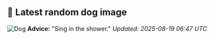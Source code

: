 ## 🐶 Latest random dog image
![Dog](https://images.dog.ceo/breeds/bulldog-english/murphy.jpg)
**Advice:** "Sing in the shower."
*Updated: 2025-08-19 06:47 UTC*
